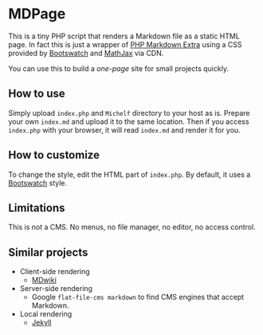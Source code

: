 MDPage
======

This is a tiny PHP script that renders a Markdown file as a static HTML page.
In fact this is just a wrapper of [PHP Markdown Extra](https://michelf.ca/projects/php-markdown/extra/) using a CSS provided by [Bootswatch](http://bootswatch.com) and [MathJax](http://www.mathjax.org/) via CDN.

You can use this to build a *one-page* site for small projects quickly.


How to use
----------

Simply upload `index.php` and `Michelf` directory to your host as is.
Prepare your own `index.md` and upload it to the same location.
Then if you access `index.php` with your browser, it will read `index.md` and render it for you.


How to customize
----------------

To change the style, edit the HTML part of `index.php`. By default, it uses a [Bootswatch](http://bootswatch.com) style.


Limitations
-----------

This is not a CMS. No menus, no file manager, no editor, no access control.


Similar projects
----------------

- Client-side rendering
  - [MDwiki](http://dynalon.github.io/mdwiki/)
- Server-side rendering
  - Google `flat-file-cms markdown` to find CMS engines that accept Markdown.
- Local rendering
  - [Jekyll](http://jekyllrb.com/)


